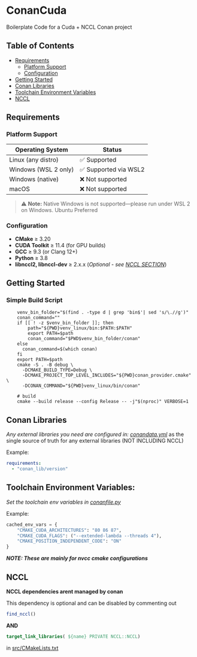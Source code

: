 # ConanCuda
Boilerplate Code for a Cuda + NCCL Conan project

## Table of Contents
- [Requirements](#requirements)
    - [Platform Support](#platform-support)
    - [Configuration](#configuration)
- [Getting Started](#getting-started)
- [Conan Libraries](#conan-libraries)
- [Toolchain Environment Variables](#toolchain-environment-variables)
- [NCCL](#nccl)


## Requirements

### Platform Support

| Operating System         | Status               |
|--------------------------|----------------------|
| Linux (any distro)       | ✅ Supported         |
| Windows (WSL 2 only)     | ✅ Supported via WSL2|
| Windows (native)         | ❌ Not supported     |
| macOS                    | ❌ Not supported     |


> ⚠️ **Note:** Native Windows is not supported—please run under WSL 2 on Windows. Ubuntu Preferred

### Configuration
- **CMake** ≥ 3.20
- **CUDA Toolkit** ≥ 11.4 (for GPU builds)
- **GCC** ≥ 9.3 (or Clang 12+)
- **Python** ≥ 3.8 
- **libnccl2, libnccl-dev** ≥ 2.x.x (*Optional - see [NCCL SECTION](#nccl)*) 


## Getting Started

### Simple Build Script
```shell
    venv_bin_folder="$(find . -type d | grep 'bin$'| sed 's/\.//g')"
    conan_command="" 
    if [[ ! -z $venv_bin_folder ]]; then
        path="${PWD}venv_linux/bin:$PATH:$PATH"
        export PATH=$path
        conan_command="$PWD$venv_bin_folder/conan"
    else 
      conan_command=$(which conan)
    fi
    export PATH=$path
    cmake -S . -B debug \
      -DCMAKE_BUILD_TYPE=Debug \
      -DCMAKE_PROJECT_TOP_LEVEL_INCLUDES="${PWD}conan_provider.cmake" \ 
      -DCONAN_COMMAND="${PWD}venv_linux/bin/conan"

    # build
    cmake --build release --config Release -- -j"$(nproc)" VERBOSE=1
```

## Conan Libraries

*Any external libraries you need are configured in: [conandata.yml](./conandata.yml)* as the single source of truth for any external libraries (NOT INCLUDING NCCL)

Example:
```yaml
requirements:
  - "conan_lib/version"

```
## Toolchain Environment Variables:
*Set the toolchain env variables in [conanfile.py](./conanfile.py#L15)*

Example:
```python
cached_env_vars = {
    "CMAKE_CUDA_ARCHITECTURES": "80 86 87",
    "CMAKE_CUDA_FLAGS": ("--extended-lambda --threads 4"),
    "CMAKE_POSITION_INDEPENDENT_CODE": "ON"
}
```
***NOTE: These are mainly for nvcc cmake configurations***

## NCCL

**NCCL dependencies arent managed by conan**

This dependency is optional and can be disabled by commenting out 
```cmake
find_nccl()
```
**AND**

```cmake
target_link_libraries( ${name} PRIVATE NCCL::NCCL)
```



in [src/CMakeLists.txt](./src/CMakeLists.txt) 
